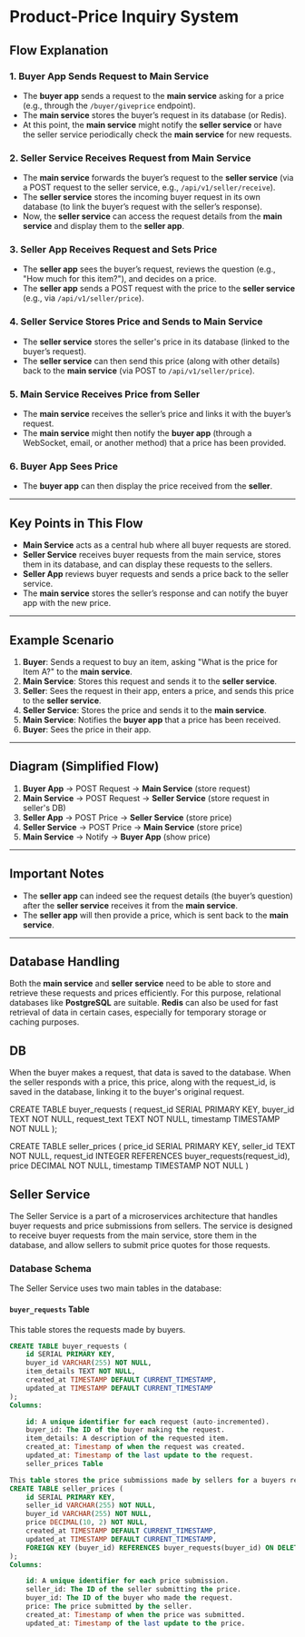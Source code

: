 # Product-Price Inquiry System

## Flow Explanation

### 1. Buyer App Sends Request to Main Service
- The **buyer app** sends a request to the **main service** asking for a price (e.g., through the `/buyer/giveprice` endpoint).
- The **main service** stores the buyer’s request in its database (or Redis).
- At this point, the **main service** might notify the **seller service** or have the seller service periodically check the **main service** for new requests.

### 2. Seller Service Receives Request from Main Service
- The **main service** forwards the buyer’s request to the **seller service** (via a POST request to the seller service, e.g., `/api/v1/seller/receive`).
- The **seller service** stores the incoming buyer request in its own database (to link the buyer’s request with the seller’s response).
- Now, the **seller service** can access the request details from the **main service** and display them to the **seller app**.

### 3. Seller App Receives Request and Sets Price
- The **seller app** sees the buyer’s request, reviews the question (e.g., "How much for this item?"), and decides on a price.
- The **seller app** sends a POST request with the price to the **seller service** (e.g., via `/api/v1/seller/price`).

### 4. Seller Service Stores Price and Sends to Main Service
- The **seller service** stores the seller's price in its database (linked to the buyer’s request).
- The **seller service** can then send this price (along with other details) back to the **main service** (via POST to `/api/v1/seller/price`).

### 5. Main Service Receives Price from Seller
- The **main service** receives the seller’s price and links it with the buyer’s request.
- The **main service** might then notify the **buyer app** (through a WebSocket, email, or another method) that a price has been provided.

### 6. Buyer App Sees Price
- The **buyer app** can then display the price received from the **seller**.

---

## Key Points in This Flow

- **Main Service** acts as a central hub where all buyer requests are stored.
- **Seller Service** receives buyer requests from the main service, stores them in its database, and can display these requests to the sellers.
- **Seller App** reviews buyer requests and sends a price back to the seller service.
- The **main service** stores the seller’s response and can notify the buyer app with the new price.

---

## Example Scenario

1. **Buyer**: Sends a request to buy an item, asking "What is the price for Item A?" to the **main service**.
2. **Main Service**: Stores this request and sends it to the **seller service**.
3. **Seller**: Sees the request in their app, enters a price, and sends this price to the **seller service**.
4. **Seller Service**: Stores the price and sends it to the **main service**.
5. **Main Service**: Notifies the **buyer app** that a price has been received.
6. **Buyer**: Sees the price in their app.

---

## Diagram (Simplified Flow)

1. **Buyer App** → POST Request → **Main Service** (store request)
2. **Main Service** → POST Request → **Seller Service** (store request in seller's DB)
3. **Seller App** → POST Price → **Seller Service** (store price)
4. **Seller Service** → POST Price → **Main Service** (store price)
5. **Main Service** → Notify → **Buyer App** (show price)

---

## Important Notes

- The **seller app** can indeed see the request details (the buyer’s question) after the **seller service** receives it from the **main service**.
- The **seller app** will then provide a price, which is sent back to the **main service**.

---

## Database Handling

Both the **main service** and **seller service** need to be able to store and retrieve these requests and prices efficiently. For this purpose, relational databases like **PostgreSQL** are suitable. **Redis** can also be used for fast retrieval of data in certain cases, especially for temporary storage or caching purposes.


## DB
When the buyer makes a request, that data is saved to the database.
When the seller responds with a price, this price, along with the request_id, is saved in the database, linking it to the buyer's original request.

CREATE TABLE buyer_requests (
    request_id SERIAL PRIMARY KEY,
    buyer_id TEXT NOT NULL,
    request_text TEXT NOT NULL,
    timestamp TIMESTAMP NOT NULL
);

CREATE TABLE seller_prices (
    price_id SERIAL PRIMARY KEY,
    seller_id TEXT NOT NULL,
    request_id INTEGER REFERENCES buyer_requests(request_id),
    price DECIMAL NOT NULL,
    timestamp TIMESTAMP NOT NULL
)


## Seller Service

The Seller Service is a part of a microservices architecture that handles buyer requests and price submissions from sellers. The service is designed to receive buyer requests from the main service, store them in the database, and allow sellers to submit price quotes for those requests.

### Database Schema

The Seller Service uses two main tables in the database:

#### `buyer_requests` Table
This table stores the requests made by buyers.

```sql
CREATE TABLE buyer_requests (
    id SERIAL PRIMARY KEY,         
    buyer_id VARCHAR(255) NOT NULL, 
    item_details TEXT NOT NULL,    
    created_at TIMESTAMP DEFAULT CURRENT_TIMESTAMP, 
    updated_at TIMESTAMP DEFAULT CURRENT_TIMESTAMP 
);
Columns:

    id: A unique identifier for each request (auto-incremented).
    buyer_id: The ID of the buyer making the request.
    item_details: A description of the requested item.
    created_at: Timestamp of when the request was created.
    updated_at: Timestamp of the last update to the request.
    seller_prices Table

This table stores the price submissions made by sellers for a buyers request.
CREATE TABLE seller_prices (
    id SERIAL PRIMARY KEY,         
    seller_id VARCHAR(255) NOT NULL, 
    buyer_id VARCHAR(255) NOT NULL,  
    price DECIMAL(10, 2) NOT NULL,   
    created_at TIMESTAMP DEFAULT CURRENT_TIMESTAMP, 
    updated_at TIMESTAMP DEFAULT CURRENT_TIMESTAMP, 
    FOREIGN KEY (buyer_id) REFERENCES buyer_requests(buyer_id) ON DELETE CASCADE
);
Columns:

    id: A unique identifier for each price submission.
    seller_id: The ID of the seller submitting the price.
    buyer_id: The ID of the buyer who made the request.
    price: The price submitted by the seller.
    created_at: Timestamp of when the price was submitted.
    updated_at: Timestamp of the last update to the price.



